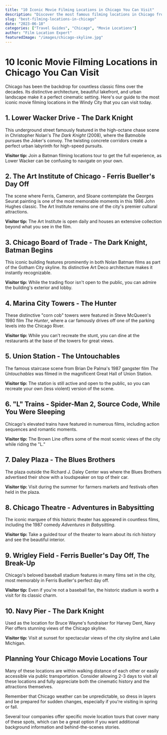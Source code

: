 ```yaml
---
title: "10 Iconic Movie Filming Locations in Chicago You Can Visit"
description: "Discover the most famous filming locations in Chicago from blockbuster movies like The Dark Knight, Ferris Bueller's Day Off, and The Blues Brothers."
slug: "best-filming-locations-in-chicago"
date: "2023-06-18"
categories: ["Travel Guides", "Chicago", "Movie Locations"]
author: "Film Location Expert"
featuredImage: "/images/chicago-skyline.jpg"
---
```


# 10 Iconic Movie Filming Locations in Chicago You Can Visit

Chicago has been the backdrop for countless classic films over the decades. Its distinctive architecture, beautiful lakefront, and urban landscape make it a perfect cinematic setting. Here's our guide to the most iconic movie filming locations in the Windy City that you can visit today.

## 1. Lower Wacker Drive - The Dark Knight

This underground street famously featured in the high-octane chase scene in Christopher Nolan's *The Dark Knight* (2008), where the Batmobile pursues the Joker's convoy. The twisting concrete corridors create a perfect urban labyrinth for high-speed pursuits.

**Visitor tip:** Join a Batman filming locations tour to get the full experience, as Lower Wacker can be confusing to navigate on your own.

## 2. The Art Institute of Chicago - Ferris Bueller's Day Off

The scene where Ferris, Cameron, and Sloane contemplate the Georges Seurat painting is one of the most memorable moments in this 1986 John Hughes classic. The Art Institute remains one of the city's premier cultural attractions.

**Visitor tip:** The Art Institute is open daily and houses an extensive collection beyond what you see in the film.

## 3. Chicago Board of Trade - The Dark Knight, Batman Begins

This iconic building features prominently in both Nolan Batman films as part of the Gotham City skyline. Its distinctive Art Deco architecture makes it instantly recognizable.

**Visitor tip:** While the trading floor isn't open to the public, you can admire the building's exterior and lobby.

## 4. Marina City Towers - The Hunter

These distinctive "corn cob" towers were featured in Steve McQueen's 1980 film *The Hunter*, where a car famously drives off one of the parking levels into the Chicago River.

**Visitor tip:** While you can't recreate the stunt, you can dine at the restaurants at the base of the towers for great views.

## 5. Union Station - The Untouchables

The famous staircase scene from Brian De Palma's 1987 gangster film *The Untouchables* was filmed in the magnificent Great Hall of Union Station.

**Visitor tip:** The station is still active and open to the public, so you can recreate your own (less violent) version of the scene.

## 6. "L" Trains - Spider-Man 2, Source Code, While You Were Sleeping

Chicago's elevated trains have featured in numerous films, including action sequences and romantic moments.

**Visitor tip:** The Brown Line offers some of the most scenic views of the city while riding the "L."

## 7. Daley Plaza - The Blues Brothers

The plaza outside the Richard J. Daley Center was where the Blues Brothers advertised their show with a loudspeaker on top of their car.

**Visitor tip:** Visit during the summer for farmers markets and festivals often held in the plaza.

## 8. Chicago Theatre - Adventures in Babysitting

The iconic marquee of this historic theater has appeared in countless films, including the 1987 comedy *Adventures in Babysitting*.

**Visitor tip:** Take a guided tour of the theater to learn about its rich history and see the beautiful interior.

## 9. Wrigley Field - Ferris Bueller's Day Off, The Break-Up

Chicago's beloved baseball stadium features in many films set in the city, most memorably in Ferris Bueller's perfect day off.

**Visitor tip:** Even if you're not a baseball fan, the historic stadium is worth a visit for its classic charm.

## 10. Navy Pier - The Dark Knight

Used as the location for Bruce Wayne's fundraiser for Harvey Dent, Navy Pier offers stunning views of the Chicago skyline.

**Visitor tip:** Visit at sunset for spectacular views of the city skyline and Lake Michigan.

## Planning Your Chicago Movie Locations Tour

Many of these locations are within walking distance of each other or easily accessible via public transportation. Consider allowing 2-3 days to visit all these locations and fully appreciate both the cinematic history and the attractions themselves.

Remember that Chicago weather can be unpredictable, so dress in layers and be prepared for sudden changes, especially if you're visiting in spring or fall.

Several tour companies offer specific movie location tours that cover many of these spots, which can be a great option if you want additional background information and behind-the-scenes stories. 